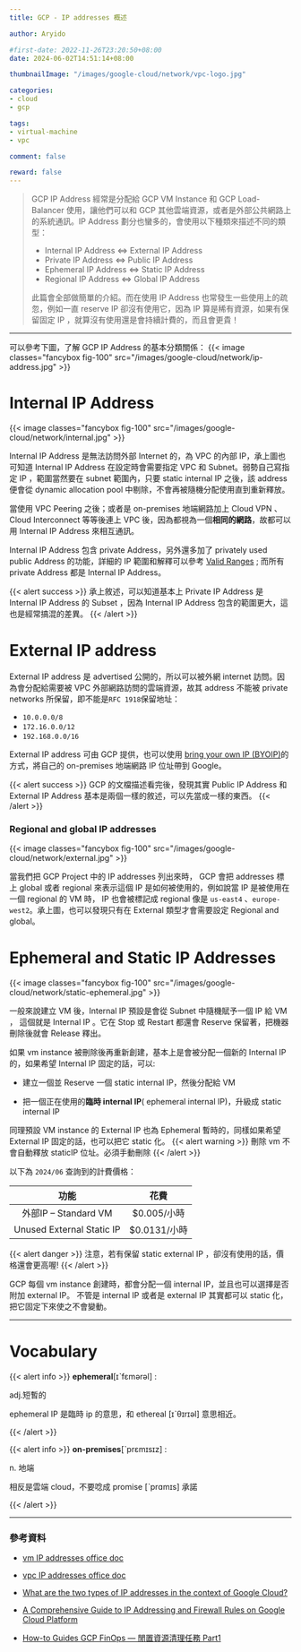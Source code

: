 ```yaml
---
title: GCP - IP addresses 概述

author: Aryido

#first-date: 2022-11-26T23:20:50+08:00
date: 2024-06-02T14:51:14+08:00

thumbnailImage: "/images/google-cloud/network/vpc-logo.jpg"

categories:
- cloud
- gcp

tags:
- virtual-machine
- vpc

comment: false

reward: false
---
```

<!--BODY-->
> GCP IP Address 經常是分配給 GCP VM Instance 和 GCP Load-Balancer 使用，讓他們可以和 GCP 其他雲端資源，或者是外部公共網路上的系統通訊。IP Address 劃分也蠻多的，會使用以下種類來描述不同的類型：
> - Internal IP Address <=> External IP Address
> - Private IP Address <=> Public IP Address
> - Ephemeral IP Address <=> Static IP Address
> - Regional IP Address <=> Global IP Address 
> 
> 此篇會全部做簡單的介紹。而在使用 IP Address 也常發生一些使用上的疏忽，例如一直 reserve IP 卻沒有使用它，因為 IP 算是稀有資源，如果有保留固定 IP ，就算沒有使用還是會持續計費的，而且會更貴！

<!--more-->

---

可以參考下圖，了解 GCP IP Address 的基本分類關係：
{{< image classes="fancybox fig-100" src="/images/google-cloud/network/ip-address.jpg" >}}


# Internal IP Address 

{{< image classes="fancybox fig-100" src="/images/google-cloud/network/internal.jpg" >}}

Internal IP Address 是無法訪問外部 Internet 的，為 VPC 的內部 IP，承上圖也可知道 Internal IP Address 在設定時會需要指定 VPC 和 Subnet。弱勢自己寫指定 IP ，範圍當然要在 subnet 範圍內，只要 static internal IP 之後，該 address 便會從 dynamic allocation pool 中剔除，不會再被隨機分配使用直到重新釋放。

當使用 VPC Peering 之後；或者是 on-premises 地端網路加上 Cloud VPN 、 Cloud Interconnect 等等後連上 VPC 後，因為都視為一個**相同的網路**，故都可以用 Internal IP Address 來相互通訊。

Internal IP Address 包含 private Address，另外還多加了 privately used public Address 的功能，詳細的 IP 範圍和解釋可以參考 [Valid Ranges](https://cloud.google.com/vpc/docs/subnets#valid-ranges) ; 而所有 private Address 都是 Internal IP Address。

{{< alert success >}}
承上敘述，可以知道基本上 Private IP Address 是 Internal IP Address 的 Subset ，因為 Internal IP Address 包含的範圍更大，這也是經常搞混的差異。
{{< /alert >}}

# External IP address

External IP address 是 advertised 公開的，所以可以被外網 internet 訪問。因為會分配給需要被 VPC 外部網路訪問的雲端資源，故其 address 不能被 private networks 所保留，即不能是`RFC 1918`保留地址：
- `10.0.0.0/8`
- `172.16.0.0/12`
- `192.168.0.0/16`

External IP address 可由 GCP 提供，也可以使用 [bring your own IP (BYOIP)](https://cloud.google.com/vpc/docs/bring-your-own-ip)的方式，將自己的 on-premises 地端網路 IP 位址帶到 Google。 

{{< alert success >}}
GCP 的文檔描述看完後，發現其實 Public IP Address 和 External IP Address 基本是兩個一樣的敘述，可以先當成一樣的東西。
{{< /alert >}}

### Regional and global IP addresses
{{< image classes="fancybox fig-100" src="/images/google-cloud/network/external.jpg" >}}

當我們把 GCP Project 中的 IP addresses 列出來時， GCP 會把 addresses 標上 global 或者 regional 來表示這個 IP 是如何被使用的，例如說當 IP 是被使用在一個 regional 的 VM 時， IP 也會被標記成 regional 像是 `us-east4` 、`europe-west2`。承上圖，也可以發現只有在 External 類型才會需要設定 Regional and global。


# Ephemeral and Static IP Addresses

{{< image classes="fancybox fig-100" src="/images/google-cloud/network/static-ephemeral.jpg" >}}

一般來說建立 VM 後，Internal IP 預設是會從 Subnet 中隨機賦予一個 IP 給 VM ， 這個就是 Internal IP 。它在 Stop 或 Restart 都還會 Reserve 保留著，把機器刪除後就會 Release 釋出。

如果 vm instance 被刪除後再重新創建，基本上是會被分配一個新的 Internal IP 的，如果希望 Internal IP 固定的話，可以:

- 建立一個並 Reserve 一個 static internal IP，然後分配給 VM

- 把一個正在使用的**臨時 internal IP**( ephemeral internal IP)，升級成 static internal IP

同理預設 VM instance 的 External IP 也為 Ephemeral 暫時的，同樣如果希望 External IP 固定的話，也可以把它 static 化。
{{< alert warning >}}
刪除 vm 不會自動釋放 staticIP 位址。必須手動刪除
{{< /alert >}}


以下為 `2024/06` 查詢到的計費價格：

|     功能     |     花費        |
| :----------: |:----------:|
| 外部IP – Standard VM     | $0.005/小時 |
|Unused External Static IP |     $0.0131/小時  |
{{< alert danger >}}
注意，若有保留 static external IP ，卻沒有使用的話，價格還會更高喔!
{{< /alert >}}

GCP 每個 vm instance 創建時，都會分配一個 internal IP，並且也可以選擇是否附加 external IP。 不管是 internal IP 或者是 external IP 其實都可以 static 化，把它固定下來使之不會變動。

---
# Vocabulary
{{< alert info >}}
**ephemeral**[ɪˋfɛmərəl] : 

adj.短暫的

ephemeral IP 是臨時 ip 的意思，和 ethereal [ɪˋθɪrɪəl] 意思相近。

{{< /alert >}}

{{< alert info >}}
**on-premises**[ˋprɛmɪsɪz] :  

n. 地端

相反是雲端 cloud，不要唸成 promise [ˋprɑmɪs] 承諾

{{< /alert >}}

---

### 參考資料

- [vm IP addresses office doc](https://cloud.google.com/compute/docs/ip-addresses)

- [vpc IP addresses office doc](https://cloud.google.com/vpc/docs/ip-addresses)

- [What are the two types of IP addresses in the context of Google Cloud?](https://eitca.org/cloud-computing/eitc-cl-gcp-google-cloud-platform/gcp-networking/ip-addresses/examination-review-ip-addresses/what-are-the-two-types-of-ip-addresses-in-the-context-of-google-cloud/)

- [A Comprehensive Guide to IP Addressing and Firewall Rules on Google Cloud Platform](https://medium.com/@srivastavayushmaan1347/a-comprehensive-guide-to-ip-addressing-and-firewall-rules-on-google-cloud-platform-202f903fc397)

- [How-to Guides GCP FinOps — 閒置資源清理任務 Part1](https://medium.com/@kellenjohn175/how-to-guides-gcp-finops-%E9%96%92%E7%BD%AE%E8%B3%87%E6%BA%90%E6%B8%85%E7%90%86%E4%BB%BB%E5%8B%99-part1-166905733811)